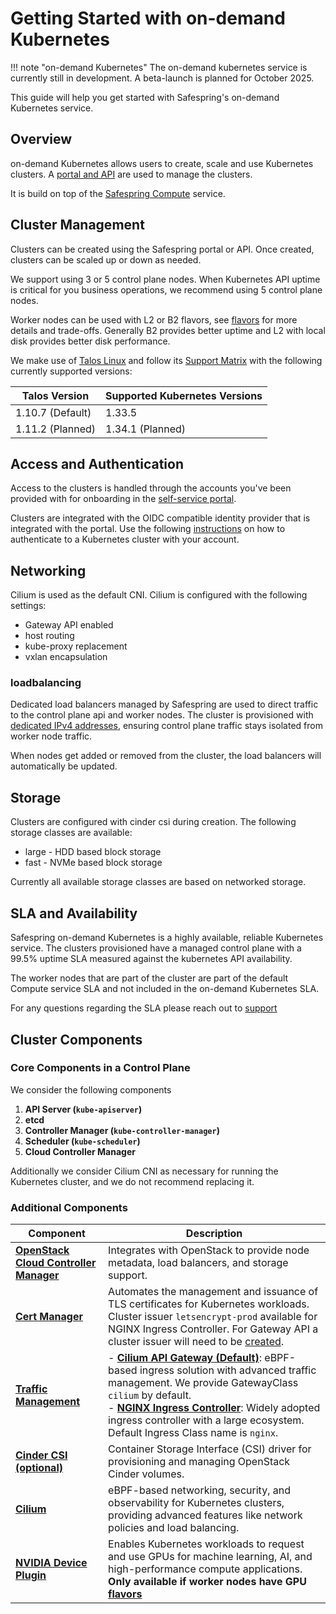 # Getting Started with on-demand Kubernetes

!!! note "on-demand Kubernetes"
    The on-demand kubernetes service is currently still in development. A beta-launch is planned for October 2025.

This guide will help you get started with Safespring's on-demand Kubernetes service.

## Overview

on-demand Kubernetes allows users to create, scale and use Kubernetes clusters. A [portal and API](../../portal-api/getting-started) are used to manage the clusters.

It is build on top of the [Safespring Compute](../compute/getting-started.md) service.

## Cluster Management

Clusters can be created using the Safespring portal or API. Once created, clusters can be scaled up or down as needed.

We support using 3 or 5 control plane nodes. When Kubernetes API uptime is critical for you business operations, we recommend using 5 control plane nodes.

Worker nodes can be used with L2 or B2 flavors, see [flavors](../../compute/flavors) for more details and trade-offs. Generally B2 provides better uptime and L2 with local disk provides better disk performance.

We make use of [Talos Linux](https://www.talos.dev) and follow its [Support Matrix](https://www.talos.dev/v1.10/introduction/support-matrix) with the following currently supported versions:

| **Talos Version**            | **Supported Kubernetes Versions**                     |
| ---------------------------- | ----------------------------------------------------- |
| 1.10.7 (Default)             | 1.33.5                                                |
| 1.11.2 (Planned)             | 1.34.1 (Planned)                                      |

## Access and Authentication

Access to the clusters is handled through the accounts you've been provided with for onboarding in the [self-service portal](../../portal-api/getting-started).

Clusters are integrated with the OIDC compatible identity provider that is integrated with the portal. Use the following [instructions](authentication.md) on how to authenticate to a Kubernetes cluster with your account.

## Networking

Cilium is used as the default CNI. Cilium is configured with the following settings:

* Gateway API enabled
* host routing
* kube-proxy replacement
* vxlan encapsulation

### loadbalancing

Dedicated load balancers managed by Safespring are used to direct traffic to the control plane api and worker nodes. The cluster is provisioned with [dedicated IPv4 addresses](../compute/loadbalancing.md), ensuring control plane traffic stays isolated from worker node traffic.

When nodes get added or removed from the cluster, the load balancers will automatically be updated.

## Storage

Clusters are configured with cinder csi during creation. The following storage classes are available:

* large - HDD based block storage
* fast - NVMe based block storage

Currently all available storage classes are based on networked storage.

## SLA and Availability

Safespring on-demand Kubernetes is a highly available, reliable Kubernetes service.
The clusters provisioned have a managed control plane with a 99.5% uptime SLA measured against the kubernetes API availability.

The worker nodes that are part of the cluster are part of the default Compute service SLA and not included in the on-demand Kubernetes SLA.

For any questions regarding the SLA please reach out to [support](../../service/support)

## Cluster Components

### Core Components in a Control Plane

We consider the following components

1. **API Server (`kube-apiserver`)**
2. **etcd**
3. **Controller Manager (`kube-controller-manager`)**
4. **Scheduler (`kube-scheduler`)**
5. **Cloud Controller Manager**

Additionally we consider Cilium CNI as necessary for running the Kubernetes cluster, and we do not recommend replacing it.

### Additional Components

| **Component**                                                                                                                | **Description**                                                                                                                                                                                                                                                                                           |
| ---------------------------------------------------------------------------------------------------------------------------- | --------------------------------------------------------------------------------------------------------------------------------------------------------------------------------------------------------------------------------------------------------------------------------------------------------- |
| [**OpenStack Cloud Controller Manager**](https://github.com/kubernetes/cloud-provider-openstack)                             | Integrates with OpenStack to provide node metadata, load balancers, and storage support.                                                                                                                                                                                                                  |
| [**Cert Manager**](https://cert-manager.io/)                                                                                 | Automates the management and issuance of TLS certificates for Kubernetes workloads. Cluster issuer `letsencrypt-prod` available for NGINX Ingress Controller. For Gateway API a cluster issuer will need to be [created](https://cert-manager.io/docs/usage/gateway/).                                                                                                                                                                                                                       |
| [**Traffic Management**](manage-traffic.md)                                                                                                         | - [**Cilium API Gateway (Default)**](https://docs.cilium.io/en/stable/network/servicemesh/gateway-api/): eBPF-based ingress solution with advanced traffic management. We provide GatewayClass `cilium` by default. <br/>- [**NGINX Ingress Controller**](https://kubernetes.github.io/ingress-nginx/): Widely adopted ingress controller with a large ecosystem. Default Ingress Class name is `nginx`. |
| [**Cinder CSI (optional)**](https://github.com/kubernetes/cloud-provider-openstack/tree/master/docs/using-cinder-csi-plugin) | Container Storage Interface (CSI) driver for provisioning and managing OpenStack Cinder volumes.                                                                                                                                                                                                          |
| [**Cilium**](https://cilium.io/)                                                                                             | eBPF-based networking, security, and observability for Kubernetes clusters, providing advanced features like network policies and load balancing.                                                                                                                                                         |
| [**NVIDIA Device Plugin**](https://github.com/NVIDIA/k8s-device-plugin)                                                      | Enables Kubernetes workloads to request and use GPUs for machine learning, AI, and high-performance compute applications. **Only available if worker nodes have GPU [flavors](../compute/flavors)**                                                                                                            |
